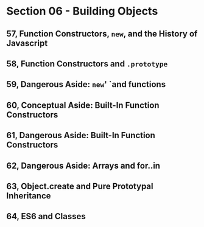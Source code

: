 # Section 06 - Building Objects

## 57, Function Constructors, `new`, and the History of Javascript

## 58, Function Constructors and `.prototype`

## 59, Dangerous Aside: `new`' `and functions

## 60, Conceptual Aside: Built-In Function Constructors

## 61, Dangerous Aside: Built-In Function Constructors

## 62, Dangerous Aside: Arrays and for..in

## 63, Object.create and Pure Prototypal Inheritance

## 64, ES6 and Classes
